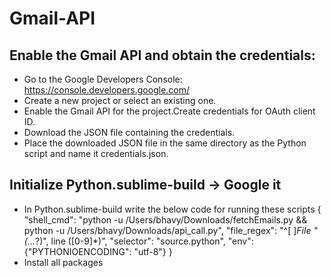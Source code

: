 # Gmail-API

## Enable the Gmail API and obtain the credentials:

- Go to the Google Developers Console: https://console.developers.google.com/
- Create a new project or select an existing one.
- Enable the Gmail API for the project.Create credentials for OAuth client ID.
- Download the JSON file containing the credentials.
- Place the downloaded JSON file in the same directory as the Python script and name it credentials.json.

## Initialize Python.sublime-build -> Google it
- In Python.sublime-build write the below code for running these scripts
{
    "shell_cmd": "python -u /Users/bhavy/Downloads/fetchEmails.py && python -u /Users/bhavy/Downloads/api_call.py",
    "file_regex": "^[ ]*File \"(...*?)\", line ([0-9]*)",
    "selector": "source.python",
    "env": {"PYTHONIOENCODING": "utf-8"}
}
- Install all packages
